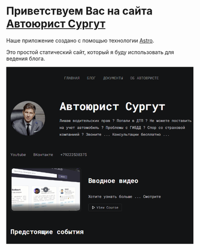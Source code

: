 # Приветствуем Вас на сайта [Автоюрист Сургут](https://avtourist-surgut.ru)

Наше приложение создано с помощью технологии [Astro](https://astro.build).

Это простой статический сайт, который я буду использовать для ведения блога.

<img style="max-width:500px" src="public/images/preview.PNG">

